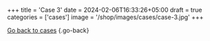 +++
title = 'Case 3'
date = 2024-02-06T16:33:26+05:00
draft = true
categories = ['cases']
image = '/shop/images/cases/case-3.jpg'
+++


[Go back to cases](/shop/categories/cases/)
{.go-back}
